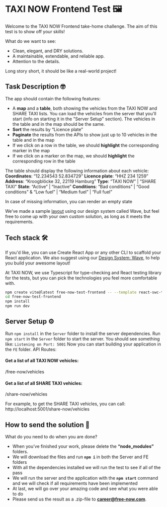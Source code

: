 # TAXI NOW Frontend Test 🖼

Welcome to the TAXI NOW Frontend take-home challenge. The aim of this test is to show off your skills!

What do we want to see:

- Clean, elegant, and DRY solutions.
- A maintainable, extendable, and reliable app.
- Attention to the details.

Long story short, it should be like a real-world project!

## Task Description 🤓

The app should contain the following features:

- A **map** and a **table**, both showing the vehicles from the TAXI NOW and SHARE TAXI lists. You can load the vehicles from the server that you'll start (info on starting it in the "Server Setup" section). The vehicles in the table and in the map should be the same.
- **Sort** the results by “Licence plate”
- **Paginate** the results from the APIs to show just up to 10 vehicles in the table and in the map
- If we click on a row in the table, we should **highlight** the corresponding marker in the map
- If we click on a marker on the map, we should **highlight** the corresponding row in the table

The table should display the following information about each vehicle:
**Coordinates**: “12.234543 52.834729”
**Licence plate**: “HHZ 234 1259”
**Address**: “Kroogblöcke 32, 22119 Hamburg”
**Type**: “TAXI NOW” | “SHARE TAXI”
**State**: “Active” | “Inactive”
**Conditions**: “Bad conditions” | “Good conditions” & “Low fuel” | “Medium fuel” | “Full fuel”

In case of missing information, you can render an empty state

We’ve made a sample [layout](https://www.figma.com/file/qhCx4LIedUMYjmSd2MAulk/React-applicant-test-mock?node-id=0%3A1) using our design system called Wave, but feel free to come up with your own custom solution, as long as it meets the requirements.

## Tech stack 🛠

If you'd like, you can use Create React App or any other CLI to scaffold your React application.
We also suggest using our [Design System: Wave](https://wave.free-now.com/), to help you build your awesome layout!

At TAXI NOW, we use Typescript for type-checking and React testing library for the tests, but you can pick the technologies you feel more comfortable with.

```bash
npm create vite@latest free-now-test-frontend -- --template react-swc-ts
cd free-now-test-frontend
npm install
npm run dev
```

## Server Setup ⚙️

Run `npm install` in the `Server` folder to install the server dependencies.
Run `npm start` in the `Server` folder to start the server.
You should see something like: `Listening on Port: 5001`
Now you can start building your application in the `FE` folder.
API Routes:

#### Get a list of all TAXI NOW vehicles:

/free-now/vehicles

#### Get a list of all SHARE TAXI vehicles:

/share-now/vehicles

For example, to get the SHARE TAXI vehicles, you can call: http://localhost:5001/share-now/vehicles

## How to send the solution 📨

What do you need to do when you are done?

- When you’ve finished your work, please delete the **“node_modules”** folders.
- We will download the files and run **`npm i`** in both the Server and FE folders
- With all the dependencies installed we will run the test to see if all of the pass
- We will run the server and the application with the **`npm start`** command and we will check if all requirements have been implemented
- At last, we will go over your amazing code and see what you were able to do
- Please send us the result as a .zip-file to **[career@free-now.com](mailto:career@free-now.com)**.
